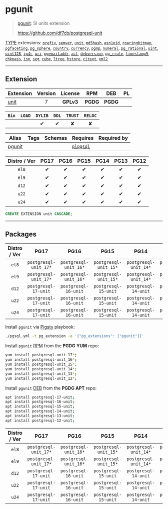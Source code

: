 # pgunit


> [pgunit](https://github.com/df7cb/postgresql-unit): SI units extension
>
> https://github.com/df7cb/postgresql-unit





[TYPE](/type) extensions: [`prefix`](/prefix), [`semver`](/semver), [`unit`](/unit), [`md5hash`](/md5hash), [`asn1oid`](/asn1oid), [`roaringbitmap`](/roaringbitmap), [`pgfaceting`](/pgfaceting), [`pg_sphere`](/pg_sphere), [`country`](/country), [`currency`](/currency), [`pgmp`](/pgmp), [`numeral`](/numeral), [`pg_rational`](/pg_rational), [`uint`](/uint), [`uint128`](/uint128), [`ip4r`](/ip4r), [`uri`](/uri), [`pgemailaddr`](/pgemailaddr), [`acl`](/acl), [`debversion`](/debversion), [`pg_rrule`](/pg_rrule), [`timestamp9`](/timestamp9), [`chkpass`](/chkpass), [`isn`](/isn), [`seg`](/seg), [`cube`](/cube), [`ltree`](/ltree), [`hstore`](/hstore), [`citext`](/citext), [`xml2`](/xml2)


-------
## Extension


| Extension | Version | License | RPM | DEB | PL |
|-----------|:-------:|:-------:|:---:|:---:|:--:|
| [unit](https://github.com/df7cb/postgresql-unit) | 7 | **<span class="tcwarn">GPLv3</span>** | **<span class="tccyan">PGDG</span>** | **<span class="tccyan">PGDG</span>** |  |



| `Bin` | `LOAD` | `DYLIB` | `DDL` | `TRUST` | `RELOC` |
|:-----:|:------:|:-------:|:-----:|:-------:|:-------:|
|  |  | <span class="tcblue">✔</span> | <span class="tcblue">✔</span> | <span class="tcwarn">✘</span> | <span class="tcwarn">✘</span> |



| Alias | Tags | Schemas | Requires | Required by |
|-------|------|---------|----------|-------------|
| [pgunit](/unit) |  |  | [`plpgsql`](plpgsql) |  |



| Distro / Ver | PG17 | PG16 | PG15 | PG14 | PG13 | PG12 |
|:------------:|:----:|:----:|:----:|:----:|:----:|:----:|
| `el8` | <span class="tcblue">✔</span> | <span class="tcblue">✔</span> | <span class="tcblue">✔</span> | <span class="tcblue">✔</span> | <span class="tcblue">✔</span> | <span class="tcblue">✔</span> |
| `el9` | <span class="tcblue">✔</span> | <span class="tcblue">✔</span> | <span class="tcblue">✔</span> | <span class="tcblue">✔</span> | <span class="tcblue">✔</span> | <span class="tcblue">✔</span> |
| `d12` | <span class="tcblue">✔</span> | <span class="tcblue">✔</span> | <span class="tcblue">✔</span> | <span class="tcblue">✔</span> | <span class="tcblue">✔</span> | <span class="tcblue">✔</span> |
| `u22` | <span class="tcblue">✔</span> | <span class="tcblue">✔</span> | <span class="tcblue">✔</span> | <span class="tcblue">✔</span> | <span class="tcblue">✔</span> | <span class="tcblue">✔</span> |
| `u24` | <span class="tcblue">✔</span> | <span class="tcblue">✔</span> | <span class="tcblue">✔</span> | <span class="tcblue">✔</span> | <span class="tcblue">✔</span> | <span class="tcblue">✔</span> |





```sql
CREATE EXTENSION unit CASCADE;
```

-----------


## Packages


| Distro / Ver | PG17 | PG16 | PG15 | PG14 | PG13 | PG12 |
|:------------:|:----:|:----:|:----:|:----:|:----:|:----:|
| `el8` | `postgresql-unit_17*` | `postgresql-unit_16*` | `postgresql-unit_15*` | `postgresql-unit_14*` | `postgresql-unit_13*` | `postgresql-unit_12*` |
| `el9` | `postgresql-unit_17*` | `postgresql-unit_16*` | `postgresql-unit_15*` | `postgresql-unit_14*` | `postgresql-unit_13*` | `postgresql-unit_12*` |
| `d12` | `postgresql-17-unit` | `postgresql-16-unit` | `postgresql-15-unit` | `postgresql-14-unit` | `postgresql-13-unit` | `postgresql-12-unit` |
| `u22` | `postgresql-17-unit` | `postgresql-16-unit` | `postgresql-15-unit` | `postgresql-14-unit` | `postgresql-13-unit` | `postgresql-12-unit` |
| `u24` | `postgresql-17-unit` | `postgresql-16-unit` | `postgresql-15-unit` | `postgresql-14-unit` | `postgresql-13-unit` | `postgresql-12-unit` |



Install `pgunit` via [Pigsty](https://pigsty.io/docs/pgext/usage/install/) playbook:

```bash
./pgsql.yml -t pg_extension -e '{"pg_extensions": ["pgunit"]}'
```


Install `pgunit` [RPM](/rpm) from the **<span class="tccyan">PGDG</span>** **YUM** repo:

```bash
yum install postgresql-unit_17*;
yum install postgresql-unit_16*;
yum install postgresql-unit_15*;
yum install postgresql-unit_14*;
yum install postgresql-unit_13*;
yum install postgresql-unit_12*;
```


Install `pgunit` [DEB](/deb) from the **<span class="tccyan">PGDG</span>** **APT** repo:

```bash
apt install postgresql-17-unit;
apt install postgresql-16-unit;
apt install postgresql-15-unit;
apt install postgresql-14-unit;
apt install postgresql-13-unit;
apt install postgresql-12-unit;
```




| Distro / Ver | PG17 | PG16 | PG15 | PG14 | PG13 | PG12 |
|:------------:|:----:|:----:|:----:|:----:|:----:|:----:|
| `el8` | `postgresql-unit_17*` | `postgresql-unit_16*` | `postgresql-unit_15*` | `postgresql-unit_14*` | `postgresql-unit_13*` | `postgresql-unit_12*` |
| `el9` | `postgresql-unit_17*` | `postgresql-unit_16*` | `postgresql-unit_15*` | `postgresql-unit_14*` | `postgresql-unit_13*` | `postgresql-unit_12*` |
| `d12` | `postgresql-17-unit` | `postgresql-16-unit` | `postgresql-15-unit` | `postgresql-14-unit` | `postgresql-13-unit` | `postgresql-12-unit` |
| `u22` | `postgresql-17-unit` | `postgresql-16-unit` | `postgresql-15-unit` | `postgresql-14-unit` | `postgresql-13-unit` | `postgresql-12-unit` |
| `u24` | `postgresql-17-unit` | `postgresql-16-unit` | `postgresql-15-unit` | `postgresql-14-unit` | `postgresql-13-unit` | `postgresql-12-unit` |





